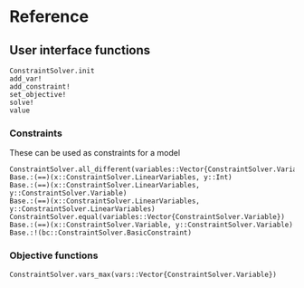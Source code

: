 # Reference

## User interface functions

```@docs
ConstraintSolver.init
add_var!
add_constraint!
set_objective!
solve!
value
```

### Constraints

These can be used as constraints for a model

```@docs
ConstraintSolver.all_different(variables::Vector{ConstraintSolver.Variable})
Base.:(==)(x::ConstraintSolver.LinearVariables, y::Int)
Base.:(==)(x::ConstraintSolver.LinearVariables, y::ConstraintSolver.Variable)
Base.:(==)(x::ConstraintSolver.LinearVariables, y::ConstraintSolver.LinearVariables)
ConstraintSolver.equal(variables::Vector{ConstraintSolver.Variable})
Base.:(==)(x::ConstraintSolver.Variable, y::ConstraintSolver.Variable)
Base.:!(bc::ConstraintSolver.BasicConstraint)
```

### Objective functions

```@docs
ConstraintSolver.vars_max(vars::Vector{ConstraintSolver.Variable})
```